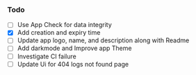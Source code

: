### Todo

- [ ] Use App Check for data integrity
- [X] Add creation and expiry time
- [ ] Update app logo, name, and description along with Readme
- [ ] Add darkmode and Improve app Theme
- [ ] Investigate CI failure
- [ ] Update Ui for 404 logs not found page
